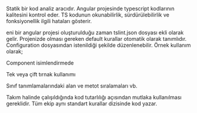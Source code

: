 Statik bir kod analiz aracıdır. Angular projesinde typescript kodlarının kalitesini kontrol eder. TS kodunun okunabilirlik, sürdürülebilirlik ve fonksiyonellik ilgili hataları gösterir.

eni bir angular projesi oluşturulduğu zaman tslint.json dosyası ekli olarak gelir. Projenizde olması gereken default kurallar otomatik olarak tanımlıdır. Configuration dosyasından istenildiği şekilde düzenlenebilir. Örnek kullanım olarak;

Component isimlendirmede

Tek veya çift tırnak kullanımı

Sınıf tanımlamalarındaki alan ve metot sıralamaları vb.

Takım halinde çalışıldığında kod tutarlılığı açısından mutlaka kullanılması gereklidir. Tüm ekip aynı standart kurallar dizisinde kod yazar.
